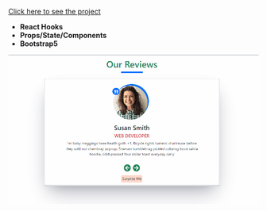 [Click here to see the project](https://reviews-project-with-react.vercel.app/)
<br>
- __React Hooks__ <br>
- __Props/State/Components__ <br>
- __Bootstrap5__<br>
<div align="center"><img src="https://github.com/MehmetCakir1/reviewsProjectWithReact/blob/master/reviewProject.gif"</div>
